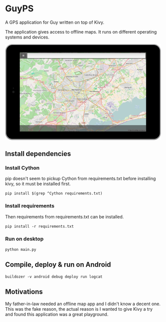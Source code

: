 # GuyPS
A GPS application for Guy written on top of Kivy.

The application gives access to offline maps. It runs on different operating systems and devices.

![Screenshot](https://raw.githubusercontent.com/AndreMiras/GuyPS/master/screenshots/preview_nexus7.png)

## Install dependencies

### Install Cython
pip doesn't seem to pickup Cython from requirements.txt before installing kivy, so it must be installed first.

    pip install $(grep ^Cython requirements.txt)

### Install requirements
Then requirements from requirements.txt can be installed.

    pip install -r requirements.txt

### Run on desktop

    python main.py

## Compile, deploy & run on Android

    buildozer -v android debug deploy run logcat

## Motivations

My father-in-law needed an offline map app and I didn't know a decent one. This was the fake reason, the actual reason is I wanted to give Kivy a try and found this application was a great playground.
